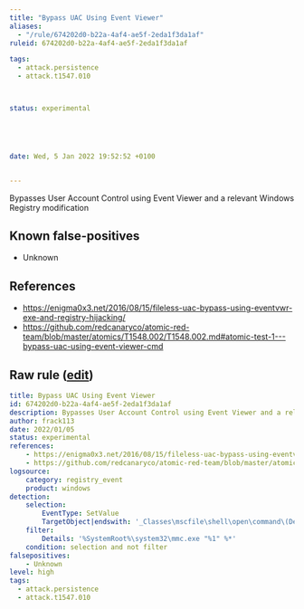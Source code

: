 ```yaml
---
title: "Bypass UAC Using Event Viewer"
aliases:
  - "/rule/674202d0-b22a-4af4-ae5f-2eda1f3da1af"
ruleid: 674202d0-b22a-4af4-ae5f-2eda1f3da1af

tags:
  - attack.persistence
  - attack.t1547.010



status: experimental





date: Wed, 5 Jan 2022 19:52:52 +0100


---
```


Bypasses User Account Control using Event Viewer and a relevant Windows Registry modification

<!--more-->


## Known false-positives

* Unknown



## References

* https://enigma0x3.net/2016/08/15/fileless-uac-bypass-using-eventvwr-exe-and-registry-hijacking/
* https://github.com/redcanaryco/atomic-red-team/blob/master/atomics/T1548.002/T1548.002.md#atomic-test-1---bypass-uac-using-event-viewer-cmd


## Raw rule ([edit](https://github.com/SigmaHQ/sigma/edit/master/rules/windows/registry_event/registry_event_bypass_uac_using_eventviewer.yml))
```yaml
title: Bypass UAC Using Event Viewer
id: 674202d0-b22a-4af4-ae5f-2eda1f3da1af
description: Bypasses User Account Control using Event Viewer and a relevant Windows Registry modification
author: frack113
date: 2022/01/05
status: experimental
references:
    - https://enigma0x3.net/2016/08/15/fileless-uac-bypass-using-eventvwr-exe-and-registry-hijacking/
    - https://github.com/redcanaryco/atomic-red-team/blob/master/atomics/T1548.002/T1548.002.md#atomic-test-1---bypass-uac-using-event-viewer-cmd
logsource:
    category: registry_event
    product: windows
detection:
    selection:
        EventType: SetValue
        TargetObject|endswith: '_Classes\mscfile\shell\open\command\(Default)'
    filter:    
        Details: '%SystemRoot%\system32\mmc.exe "%1" %*'
    condition: selection and not filter
falsepositives:
    - Unknown
level: high
tags:
  - attack.persistence
  - attack.t1547.010

```
